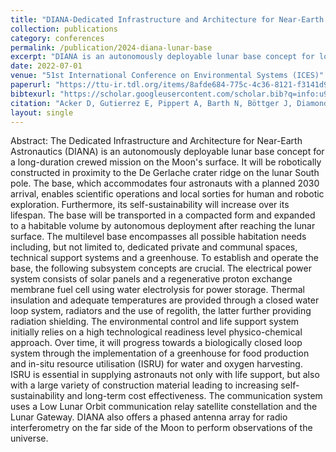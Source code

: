 ```yaml
---
title: "DIANA-Dedicated Infrastructure and Architecture for Near-Earth Astronautics"
collection: publications
category: conferences
permalink: /publication/2024-diana-lunar-base
excerpt: "DIANA is an autonomously deployable lunar base concept for long-duration crewed missions on the Moon's surface, focusing on sustainability, ISRU, and scientific exploration."
date: 2022-07-01
venue: "51st International Conference on Environmental Systems (ICES)"
paperurl: "https://ttu-ir.tdl.org/items/8afde684-775c-4c36-8121-f3141d9cb142"
bibtexurl: "https://scholar.googleusercontent.com/scholar.bib?q=info:u9on5HEfM1cJ:scholar.google.com/&output=citation&scisdr=ClHVB8wzEM3TvaMPYbs:AFWwaeYAAAAAaBUJebtmmfNu-NkRkGltDjfHotI&scisig=AFWwaeYAAAAAaBUJealx7VFLM183dwNimbkayhE&scisf=4&ct=citation&cd=-1&hl=en"
citation: "Acker D, Gutierrez E, Pippert A, Barth N, Böttger J, Diamond M, Kugic A, Palacios Calatayud J, Modi P, Krein V, Khan SA. DIANA-Dedicated Infrastructure and Architecture for Near-Earth Astronautics. 51st International Conference on Environmental Systems (ICES). 07/2022."
layout: single
---
```


Abstract:
The Dedicated Infrastructure and Architecture for Near-Earth Astronautics (DIANA) is an autonomously deployable lunar base concept for a long-duration crewed mission on the Moon's surface. It will be robotically constructed in proximity to the De Gerlache crater ridge on the lunar South pole. The base, which accommodates four astronauts with a planned 2030 arrival, enables scientific operations and local sorties for human and robotic exploration. Furthermore, its self-sustainability will increase over its lifespan. The base will be transported in a compacted form and expanded to a habitable volume by autonomous deployment after reaching the lunar surface. The multilevel base encompasses all possible habitation needs including, but not limited to, dedicated private and communal spaces, technical support systems and a greenhouse. To establish and operate the base, the following subsystem concepts are crucial. The electrical power system consists of solar panels and a regenerative proton exchange membrane fuel cell using water electrolysis for power storage. Thermal insulation and adequate temperatures are provided through a closed water loop system, radiators and the use of regolith, the latter further providing radiation shielding. The environmental control and life support system initially relies on a high technological readiness level physico-chemical approach. Over time, it will progress towards a biologically closed loop system through the implementation of a greenhouse for food production and in-situ resource utilisation (ISRU) for water and oxygen harvesting. ISRU is essential in supplying astronauts not only with life support, but also with a large variety of construction material leading to increasing self-sustainability and long-term cost effectiveness. The communication system uses a Low Lunar Orbit communication relay satellite constellation and the Lunar Gateway. DIANA also offers a phased antenna array for radio interferometry on the far side of the Moon to perform observations of the universe.